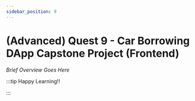 ```yaml
---
sidebar_position: 9
---
```


# (Advanced) Quest 9 - Car Borrowing DApp Capstone Project (Frontend)

_Brief Overview Goes Here_

:::tip Happy Learning!!

<QuestButton text="Go To Quest" link="" />

:::
